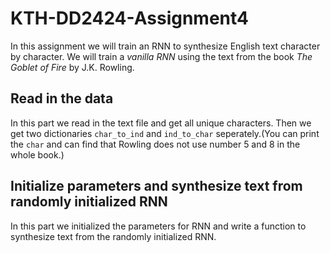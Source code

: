 # KTH-DD2424-Assignment4

In this assignment we will train an RNN to synthesize English text character by character. We will train a *vanilla RNN* using the text from the book *The Goblet of Fire* by J.K. Rowling.

## Read in the data

In this part we read in the text file and get all unique characters. Then we get two dictionaries `char_to_ind` and `ind_to_char` seperately.(You can print the `char` and can find that Rowling does not use number 5 and 8 in the whole book.)

## Initialize parameters and synthesize text from randomly initialized RNN

In this part we initialized the parameters for RNN and write a function to synthesize text from the randomly initialized RNN.

